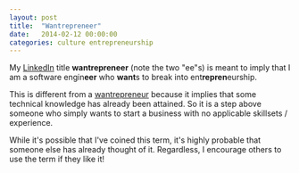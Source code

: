 ```yaml
---
layout: post
title:  "Wantrepreneer"
date:   2014-02-12 00:00:00
categories: culture entrepreneurship
---
```


My [LinkedIn](http://www.linkedin.com/pub/eric-tipton/4/666/a83) title **wantrepreneer** (note the two "ee"s) is meant to imply that I am a software engin**eer** who **want**s to break into ent**repren**eurship.

This is different from a [wantrepreneur](http://www.urbandictionary.com/define.php?term=wantrepreneur) because it implies that some technical knowledge has already been attained. So it is a step above someone who simply wants to start a business with no applicable skillsets / experience.

While it's possible that I've coined this term, it's highly probable that someone else has already thought of it. Regardless, I encourage others to use the term if they like it!
